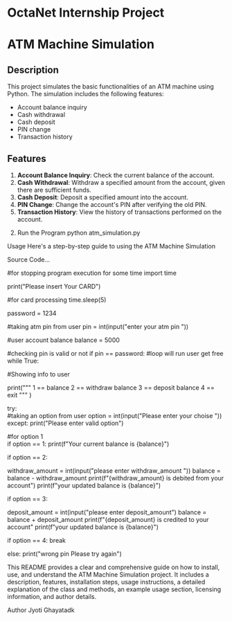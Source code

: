 # OctaNet Internship Project
# ATM Machine Simulation

## Description

This project simulates the basic functionalities of an ATM machine using Python. The simulation includes the following features:
- Account balance inquiry
- Cash withdrawal
- Cash deposit
- PIN change
- Transaction history

## Features

1. **Account Balance Inquiry**: Check the current balance of the account.
2. **Cash Withdrawal**: Withdraw a specified amount from the account, given there are sufficient funds.
3. **Cash Deposit**: Deposit a specified amount into the account.
4. **PIN Change**: Change the account's PIN after verifying the old PIN.
5. **Transaction History**: View the history of transactions performed on the account.

2) Run the Program
python atm_simulation.py

Usage
Here's a step-by-step guide to using the ATM Machine Simulation

Source Code...

#for stopping program execution for some time
import time

print("Please insert Your CARD")

#for card processing
time.sleep(5)

password = 1234

#taking atm pin from user
pin = int(input("enter your atm pin "))

#user account balance
balance = 5000

#checking pin is valid or not 
if pin == password:
    #loop will run user get free 
    while True:

 #Showing  info to user

   print(""" 
			1 == balance
			2 == withdraw balance
			3 == deposit balance
			4 == exit
			"""
              )

   try:    
    #taking an option from user
    option = int(input("Please enter your choise "))
   except:
    print("Please enter valid option")
        
   #for option 1        
   if option == 1:
            print(f"Your current balance is {balance}")
                                     
   if option == 2:

   withdraw_amount = int(input("please enter withdraw_amount "))
   balance = balance - withdraw_amount
           print(f"{withdraw_amount} is debited from your account")
           print(f"your updated balance is {balance}")
   
  if option == 3:

   deposit_amount = int(input("please enter deposit_amount")
   balance = balance + deposit_amount
           print(f"{deposit_amount} is credited to your account"
           print(f"your updated balance is {balance}")

 if option == 4:
 break

else:
    print("wrong pin Please try again")

This README provides a clear and comprehensive guide on how to install, use, and understand the ATM Machine Simulation project. It includes a description, features, installation steps, usage instructions, a detailed explanation of the class and methods, an example usage section, licensing information, and author details.

Author
Jyoti Ghayatadk
